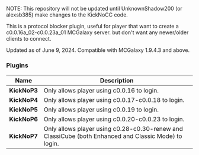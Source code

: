 NOTE: This repository will not be updated until UnknownShadow200 (or alexsb385) make changes to the KickNoCC code.

This is a protocol blocker plugin, useful for player that want to create a c0.0.16a_02-c0.0.23a_01 MCGalaxy server. but don't want any newer/older clients to connect.

Updated as of June 9, 2024. Compatible with MCGalaxy 1.9.4.3 and above.

### Plugins
| Name | Description |
| ------------- | -----|
|  **KickNoP3** | 	Only allows player using c0.0.16 to login.
|  **KickNoP4** | 	Only allows player using c0.0.17-c0.0.18 to login.
|  **KickNoP5** | 	Only allows player using c0.0.19 to login.
|  **KickNoP6** | 	Only allows player using c0.0.20-c0.0.23 to login.
|  **KickNoP7** | 	Only allows player using c0.28-c0.30-renew and ClassiCube (both Enhanced and Classic Mode) to login.
